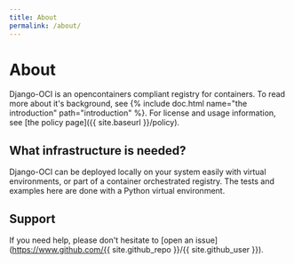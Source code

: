 ```yaml
---
title: About
permalink: /about/
---
```


# About

Django-OCI is an opencontainers compliant registry for containers.
To read more about it's background, see {% include doc.html name="the introduction" path="introduction" %}.
For license and usage information, see [the policy page]({{ site.baseurl }}/policy).

## What infrastructure is needed?

Django-OCI can be deployed locally on your system easily with virtual environments, or part of a container
orchestrated registry. The tests and examples here are done with a Python virtual environment.

## Support

If you need help, please don't hesitate to [open an issue](https://www.github.com/{{ site.github_repo }}/{{ site.github_user }}).
